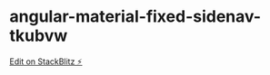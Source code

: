 # angular-material-fixed-sidenav-tkubvw

[Edit on StackBlitz ⚡️](https://stackblitz.com/edit/angular-material-fixed-sidenav-tkubvw)